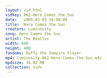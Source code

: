 ```yaml
---
layout: vid.html
vidkey: 062-Here_Comes_the_Sun
date:   2005-03-05 10:00:00
title:  Here Comes the Sun
creators: Luminosity
song: Here Comes the Sun
artist: The Beatles
width: 640
height: 480
fandoms: Buffy the Vampire Slayer
mp4: Luminosity-062-Here-Comes-the-Sun.m4v
mp4size: 34.02 MB
collection: vids
---
```


  <div>
  
  </div>
  